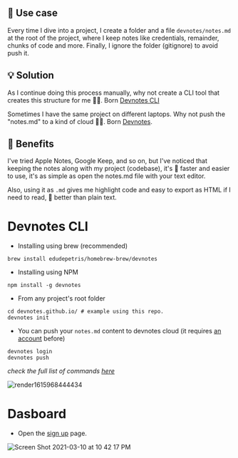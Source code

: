 ## 💭 Use case

Every time I dive into a project, I create a folder and a file `devnotes/notes.md` at the root of the project, where I keep notes like credentials, remainder, chunks of code and more. Finally, I ignore the folder (gitignore) to avoid push it. 

## 💡 Solution

As I continue doing this process manually, why not create a CLI tool that creates this structure for me 🤷‍♀️. Born [Devnotes CLI](#devnotes-cli)

Sometimes I have the same project on different laptops. Why not push the "notes.md" to a kind of cloud 🤷‍♀️. Born [Devnotes](#dasboard).


## 🎉 Benefits 
I've tried Apple Notes, Google Keep, and so on, but I've noticed that keeping the notes along with my project (codebase), it's 💯 faster and easier to use, it's as simple as open the notes.md file with your text editor.

Also, using it as `.md` gives me highlight code and easy to export as HTML if I need to read, 💯 better than plain text.


# Devnotes CLI

* Installing using brew (recommended)
```console
brew install edudepetris/homebrew-brew/devnotes
```
* Installing using NPM
```console
npm install -g devnotes
```
* From any project's root folder
```console
cd devnotes.github.io/ # example using this repo.
devnotes init
```
* You can push your `notes.md` content to devnotes cloud (it requires [an account](#create-an-account) before)
```console
devnotes login
devnotes push
```

_check the full list of commands [here](https://github.com/edudepetris/notes-cli/blob/master/doc/commands.md#usage)_

![render1615968444434](https://user-images.githubusercontent.com/2192588/111435113-4096bf80-8765-11eb-852c-4d56736554e4.gif)

# Dasboard

* Open the [sign up](https://devnotes-production.herokuapp.com/users/sign_up) page.

![Screen Shot 2021-03-10 at 10 42 17 PM](https://user-images.githubusercontent.com/2192588/110609956-a4b00580-81f2-11eb-9538-1fc3f2c18a78.png)
